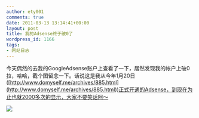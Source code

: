```yaml
---
author: ety001
comments: true
date: 2011-03-13 13:14:41+00:00
layout: post
title: 我的Adsense终于破0了
wordpress_id: 1166
tags:
- 网站日志
---
```


今天偶然的去我的GoogleAdsense账户上查看了一下，居然发现我的帐户上破0拉，哈哈，截个图留念一下。话说这是我从今年1月20日([http://www.domyself.me/archives/885.html](http://www.domyself.me/archives/885.html))正式开通的Adsense，到现在为止也就2000多次的显示，大家不要笑话阿～

[![](http://www.domyself.me/wp-content/uploads/2011/03/Screenshot1-400x203.png)](http://www.domyself.me/archives/1166.html/screenshot-6)﻿

